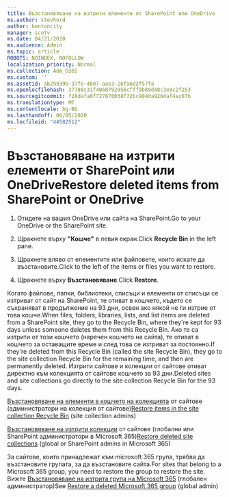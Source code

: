 ```yaml
---
title: Възстановяване на изтрити елементи от SharePoint или OneDrive
ms.author: stevhord
author: bentoncity
manager: scotv
ms.date: 04/21/2020
ms.audience: Admin
ms.topic: article
ROBOTS: NOINDEX, NOFOLLOW
localization_priority: Normal
ms.collection: Adm_O365
ms.custom: ''
ms.assetid: ab29939b-37fe-4007-aae3-26fa6d2f57fa
ms.openlocfilehash: 37788c31f4068792956cfff9b89d48c3e9c2f253
ms.sourcegitcommit: f28dafa0f727870038f72bc904da926daf4ec07b
ms.translationtype: MT
ms.contentlocale: bg-BG
ms.lasthandoff: 06/05/2020
ms.locfileid: "44582512"
---
```

# <a name="restore-deleted-items-from-sharepoint-or-onedrive"></a><span data-ttu-id="a1d1a-102">Възстановяване на изтрити елементи от SharePoint или OneDrive</span><span class="sxs-lookup"><span data-stu-id="a1d1a-102">Restore deleted items from SharePoint or OneDrive</span></span>

1. <span data-ttu-id="a1d1a-103">Отидете на вашия OneDrive или сайта на SharePoint.</span><span class="sxs-lookup"><span data-stu-id="a1d1a-103">Go to your OneDrive or the SharePoint site.</span></span>
    
2. <span data-ttu-id="a1d1a-104">Щракнете върху **"Кошче"** в левия екран.</span><span class="sxs-lookup"><span data-stu-id="a1d1a-104">Click **Recycle Bin** in the left pane.</span></span> 
    
3. <span data-ttu-id="a1d1a-105">Щракнете вляво от елементите или файловете, които искате да възстановите.</span><span class="sxs-lookup"><span data-stu-id="a1d1a-105">Click to the left of the items or files you want to restore.</span></span>
    
4. <span data-ttu-id="a1d1a-106">Щракнете върху **Възстановяване**.</span><span class="sxs-lookup"><span data-stu-id="a1d1a-106">Click **Restore**.</span></span> 
    
<span data-ttu-id="a1d1a-107">Когато файлове, папки, библиотеки, списъци и елементи от списъци се изтриват от сайт на SharePoint, те отиват в кошчето, където се съхраняват в продължение на 93 дни, освен ако някой не ги изтрие от това кошче.</span><span class="sxs-lookup"><span data-stu-id="a1d1a-107">When files, folders, libraries, lists, and list items are deleted from a SharePoint site, they go to the Recycle Bin, where they're kept for 93 days unless someone deletes them from this Recycle Bin.</span></span> <span data-ttu-id="a1d1a-108">Ако те са изтрити от този кошчето (наречен кошчето на сайта), те отиват в кошчето за оставащите време и след това се изтриват за постоянно.</span><span class="sxs-lookup"><span data-stu-id="a1d1a-108">If they're deleted from this Recycle Bin (called the site Recycle Bin), they go to the site collection Recycle Bin for the remaining time, and then are permanently deleted.</span></span> <span data-ttu-id="a1d1a-109">Изтрити сайтове и колекции от сайтове отиват директно към колекцията от сайтове кошчето за 93 дни.</span><span class="sxs-lookup"><span data-stu-id="a1d1a-109">Deleted sites and site collections go directly to the site collection Recycle Bin for the 93 days.</span></span>
  
<span data-ttu-id="a1d1a-110">[Възстановяване на елементи в кошчето на колекцията](https://go.microsoft.com/fwlink/?linkid=867800) от сайтове (администратори на колекция от сайтове)</span><span class="sxs-lookup"><span data-stu-id="a1d1a-110">[Restore items in the site collection Recycle Bin](https://go.microsoft.com/fwlink/?linkid=867800) (site collection admins)</span></span> 
  
<span data-ttu-id="a1d1a-111">[Възстановяване на изтрити колекции](https://go.microsoft.com/fwlink/?linkid=867660) от сайтове (глобални или SharePoint администратори в Microsoft 365)</span><span class="sxs-lookup"><span data-stu-id="a1d1a-111">[Restore deleted site collections](https://go.microsoft.com/fwlink/?linkid=867660) (global or SharePoint admins in Microsoft 365)</span></span> 
  
<span data-ttu-id="a1d1a-112">За сайтове, които принадлежат към microsoft 365 група, трябва да възстановите групата, за да възстановите сайта.</span><span class="sxs-lookup"><span data-stu-id="a1d1a-112">For sites that belong to a Microsoft 365 group, you need to restore the group to restore the site.</span></span> <span data-ttu-id="a1d1a-113">Вижте [Възстановяване на изтрита група на Microsoft 365](https://go.microsoft.com/fwlink/?linkid=867802) (глобален администратор)</span><span class="sxs-lookup"><span data-stu-id="a1d1a-113">See [Restore a deleted Microsoft 365 group](https://go.microsoft.com/fwlink/?linkid=867802) (global admin)</span></span> 
  

